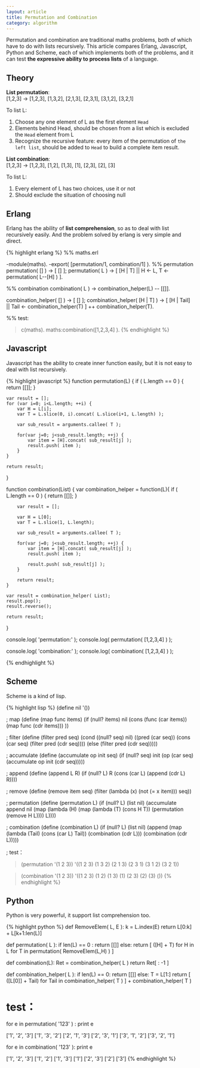 ```yaml
---
layout: article
title: Permutation and Combination
category: algorithm
---
```

Permutation and combination are traditional maths problems, both of which have to do with lists recursively. This article compares Erlang, Javascript, Python and Scheme, each of which implements both of the problems, and it can test **the expressive ability to process lists** of a language.

## Theory
**List permutation**:  
[1,2,3] -> [1,2,3], [1,3,2], [2,1,3], [2,3,1], [3,1,2], [3,2,1]

To list L:

1. Choose any one element of L as the first element `Head`
2. Elements behind Head, should be chosen from a list which is excluded the `Head` element from L
3. Recognize the recursive feature: every item of the permutation of `the left list`, should be added to `Head` to build a complete item result.

**List combination**:  
[1,2,3] -> [1,2,3], [1,2], [1,3], [1], [2,3], [2], [3]

To list L:

1. Every element of L has two choices, use it or not
2. Should exclude the situation of choosing null


## Erlang
Erlang has the ability of **list comprehension**, so as to deal with list recursively easily. And the problem solved by erlang is very simple and direct.


{% highlight erlang %}
%% maths.erl

-module(maths).
-export( [permutation/1, combination/1] ).
%% permutation
permutation( [] ) -> [ [] ];
permutation( L ) -> [ [H | T] || H <- L, T <- permutation( L--[H] ) ].

%% combination
combination( L ) -> combination_helper(L) -- [[]].

combination_helper( [] ) -> [ [] ];
combination_helper( [H | T] ) ->
         [ [H | Tail] || Tail <- combination_helper(T) ] ++ combination_helper(T).

%% test:
> c(maths).
> maths:combination([1,2,3,4] ).
{% endhighlight %}


## Javascript
Javascript has the ability to create inner function easily, but it is not easy to deal with list recursively.

{% highlight javascript %}
function permutation(L) {
    if ( L.length == 0 ) {
        return [[]];
    }

    var result = [];
    for (var i=0; i<L.length; ++i) {
        var H = L[i];
        var T = L.slice(0, i).concat( L.slice(i+1, L.length) );

        var sub_result = arguments.callee( T );

        for(var j=0; j<sub_result.length; ++j) {
            var item = [H].concat( sub_result[j] );
            result.push( item );
        }
    }

    return result;
}

function combination(List) {
    var combination_helper = function(L){
        if ( L.length == 0 ) {
            return [[]];
        }

        var result = [];

        var H = L[0];
        var T = L.slice(1, L.length);

        var sub_result = arguments.callee( T );

        for(var j=0; j<sub_result.length; ++j) {
            var item = [H].concat( sub_result[j] );
            result.push( item );

            result.push( sub_result[j] );
        }

        return result;
    }

    var result = combination_helper( List);
    result.pop();
    result.reverse();

    return result;
}

console.log( 'permutation:' );
console.log( permutation( [1,2,3,4] ) );

console.log( 'combination:' );
console.log( combination( [1,2,3,4] ) );

{% endhighlight %}



## Scheme
Scheme is a kind of lisp.

{% highlight lisp %}
(define nil '())

; map
(define (map func items)
  (if (null? items)
      nil
      (cons (func (car items)) (map func (cdr items)))
      ))

; filter
(define (filter pred seq)
  (cond ((null? seq) nil)
        ((pred (car seq))
         (cons (car seq)
               (filter pred (cdr seq))))
        (else (filter pred (cdr seq)))))

; accumulate
(define (accumulate op init seq)
  (if (null? seq)
      init
      (op (car seq) (accumulate op init (cdr seq)))))

; append
(define (append L R)
  (if (null? L)
        R
        (cons (car L) (append (cdr L) R))))

  ; remove
  (define (remove item seq)
    (filter (lambda (x) (not (= x item))) seq))


  ; permutation
  (define (permutation L)
    (if (null? L)
        (list nil)
        (accumulate append
                    nil
                    (map (lambda (H) (map (lambda (T) (cons H T))
                                          (permutation (remove H L))))
                         L))))

  ; combination
  (define (combination L)
    (if (null? L)
        (list nil)
        (append (map (lambda (Tail) (cons (car L) Tail)) (combination (cdr L)))
                (combination (cdr L)))))

; test：
> (permutation '(1 2 3))
'((1 2 3) (1 3 2) (2 1 3) (2 3 1) (3 1 2) (3 2 1))

> (combination '(1 2 3))
'((1 2 3) (1 2) (1 3) (1) (2 3) (2) (3) ())
{% endhighlight %}



## Python
Python is very powerful, it support list comprehension too.

{% highlight python %}
def RemoveElem( L, E ):
    k = L.index(E)
    return L[0:k] + L[k+1:len(L)]

def permutation( L ):
    if len(L) == 0 :
        return [[]]
    else:
        return [ ([H] + T) for H in L for T in permutation( RemoveElem(L,H) ) ]


def combination(L):
    Ret = combination_helper( L )
    return Ret[ : -1 ]

def combination_helper( L ):
    if len(L) == 0:
        return [[]]
    else:
        T = L[1:]
        return [ ([L[0]] + Tail) for Tail in combination_helper( T ) ] + combination_helper( T )

# test：
for e in permutation( '123' ) :
    print e

['1', '2', '3']
['1', '3', '2']
['2', '1', '3']
['2', '3', '1']
['3', '1', '2']
['3', '2', '1']


for e in combination( '123' ):
    print e

['1', '2', '3']
['1', '2']
['1', '3']
['1']
['2', '3']
['2']
['3']
{% endhighlight %}



